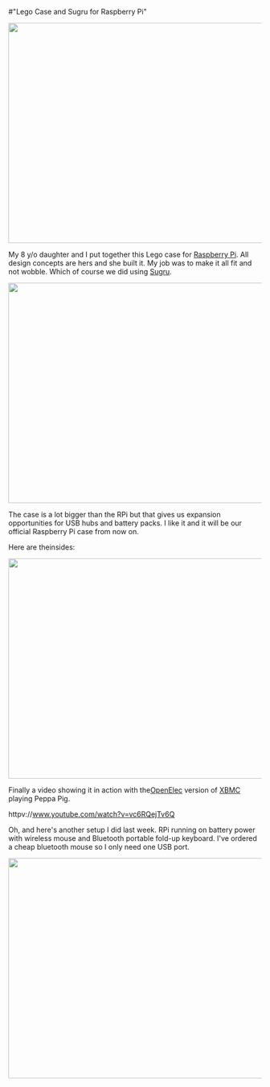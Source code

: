 #"Lego Case and Sugru for Raspberry Pi"

<a href="http://conoroneill.net/wp-content/uploads/2012/05/DSCF1499.jpg"><img class="alignnone size-large wp-image-734" title="DSCF1499" src="http://conoroneill.net/wp-content/uploads/2012/05/DSCF1499-1024x768.jpg" alt="" width="584" height="438" /></a>

My 8 y/o daughter and I put together this Lego case for <a href="http://www.raspberrypi.org/">Raspberry Pi</a>. All design concepts are hers and she built it. My job was to make it all fit and not wobble. Which of course we did using <a href="http://sugru.com/">Sugru</a>.

<a href="http://conoroneill.net/wp-content/uploads/2012/05/DSCF1500.jpg"><img class="alignnone size-large wp-image-735" title="DSCF1500" src="http://conoroneill.net/wp-content/uploads/2012/05/DSCF1500-1024x768.jpg" alt="" width="584" height="438" /></a>

The case is a lot bigger than the RPi but that gives us expansion opportunities for USB hubs and battery packs. I like it and it will be our official Raspberry Pi case from now on.

Here are theinsides:

<a href="http://conoroneill.net/wp-content/uploads/2012/05/DSCF1503.jpg"><img class="alignnone size-large wp-image-738" title="DSCF1503" src="http://conoroneill.net/wp-content/uploads/2012/05/DSCF1503-1024x768.jpg" alt="" width="584" height="438" /></a>

Finally a video showing it in action with the<a href="http://openelec.tv/">OpenElec</a> version of <a href="http://xbmc.org/">XBMC</a> playing Peppa Pig.

httpv://www.youtube.com/watch?v=vc6RQejTv6Q

Oh, and here's another setup I did last week. RPi running on battery power with wireless mouse and Bluetooth portable fold-up keyboard. I've ordered a cheap bluetooth mouse so I only need one USB port.

<a href="http://conoroneill.net/wp-content/uploads/2012/05/DSCF1483.jpg"><img class="alignnone size-large wp-image-737" title="DSCF1483" src="http://conoroneill.net/wp-content/uploads/2012/05/DSCF1483-1024x768.jpg" alt="" width="584" height="438" /></a>